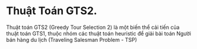 # Thuật Toán GTS2.
 Thuật toán GTS2 (Greedy Tour Selection 2) là một biến thể cải tiến của thuật toán GTS1, thuộc nhóm các thuật toán heuristic để giải bài toán Người bán hàng du lịch (Traveling Salesman Problem - TSP)
